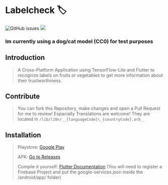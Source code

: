 # Labelcheck 🏷️
![GitHub issues](https://img.shields.io/github/issues/phibr0/labelcheck) ![](https://tokei.rs/b1/github/phibr0/labelcheck)
### Im currently using a dog/cat model (CC0) for test purposes

## Introduction

> A Cross-Platform Application using TensorFlow-Lite and Flutter to recognize labels on fruits or vegetables to get more information about their trustworthiness.

## Contribute

> You can fork this Repository, make changes and open a Pull Request for me to review! Espacially Translations are welcome! They are located in `/lib/l10n/__{languageCode}\_{countryCode}.arb__`

## Installation

> Playstore: [Google Play]()
>
> APK: [Go to Releases](https://github.com/phibr0/labelcheck/releases)
>
> Compile it yourself: [Flutter Documentation](https://flutter.dev/docs/deployment/android#building-the-app-for-release)
> (You will need to register a Firebase Project and put the google-services.json inside the /android/app/ folder)
